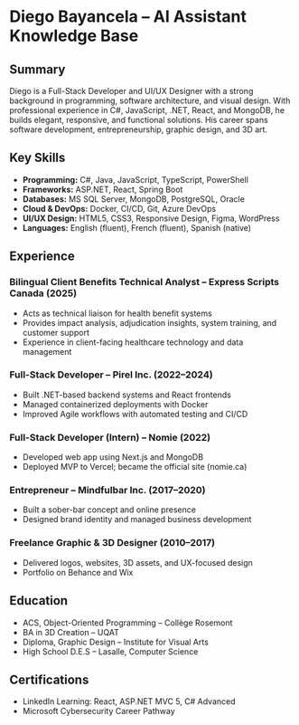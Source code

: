 # Diego Bayancela – AI Assistant Knowledge Base

## Summary
Diego is a Full-Stack Developer and UI/UX Designer with a strong background in programming, software architecture, and visual design. With professional experience in C#, JavaScript, .NET, React, and MongoDB, he builds elegant, responsive, and functional solutions. His career spans software development, entrepreneurship, graphic design, and 3D art.

## Key Skills
- **Programming:** C#, Java, JavaScript, TypeScript, PowerShell
- **Frameworks:** ASP.NET, React, Spring Boot
- **Databases:** MS SQL Server, MongoDB, PostgreSQL, Oracle
- **Cloud & DevOps:** Docker, CI/CD, Git, Azure DevOps
- **UI/UX Design:** HTML5, CSS3, Responsive Design, Figma, WordPress
- **Languages:** English (fluent), French (fluent), Spanish (native)

## Experience

### Bilingual Client Benefits Technical Analyst – Express Scripts Canada (2025)
- Acts as technical liaison for health benefit systems
- Provides impact analysis, adjudication insights, system training, and customer support
- Experience in client-facing healthcare technology and data management

### Full-Stack Developer – Pirel Inc. (2022–2024)
- Built .NET-based backend systems and React frontends
- Managed containerized deployments with Docker
- Improved Agile workflows with automated testing and CI/CD

### Full-Stack Developer (Intern) – Nomie (2022)
- Developed web app using Next.js and MongoDB
- Deployed MVP to Vercel; became the official site (nomie.ca)

### Entrepreneur – Mindfulbar Inc. (2017–2020)
- Built a sober-bar concept and online presence
- Designed brand identity and managed business development

### Freelance Graphic & 3D Designer (2010–2017)
- Delivered logos, websites, 3D assets, and UX-focused design
- Portfolio on Behance and Wix

## Education
- ACS, Object-Oriented Programming – Collège Rosemont
- BA in 3D Creation – UQAT
- Diploma, Graphic Design – Institute for Visual Arts
- High School D.E.S – Lasalle, Computer Science

## Certifications
- LinkedIn Learning: React, ASP.NET MVC 5, C# Advanced
- Microsoft Cybersecurity Career Pathway
